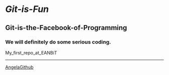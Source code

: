 # _**Git-is-Fun**_
## Git-is-the-Facebook-of-Programming
### We will definitely do some serious coding. 
My_first_repo_at_EANBiT
***
[AngelaGithub](https://github.com/AngelaMuraya)
```Inline code
